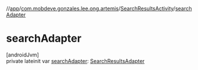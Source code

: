 //[app](../../../index.md)/[com.mobdeve.gonzales.lee.ong.artemis](../index.md)/[SearchResultsActivity](index.md)/[searchAdapter](search-adapter.md)

# searchAdapter

[androidJvm]\
private lateinit var [searchAdapter](search-adapter.md): [SearchResultsAdapter](../-search-results-adapter/index.md)
